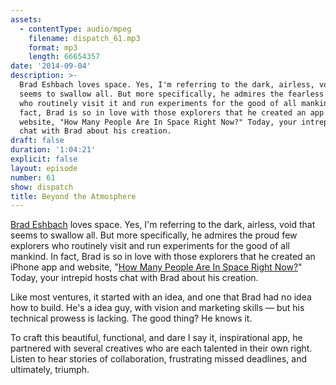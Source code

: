 ```yaml
---
assets:
  - contentType: audio/mpeg
    filename: dispatch_61.mp3
    format: mp3
    length: 66654357
date: '2014-09-04'
description: >-
  Brad Eshbach loves space. Yes, I'm referring to the dark, airless, void that
  seems to swallow all. But more specifically, he admires the fearless explorers
  who routinely visit it and run experiments for the good of all mankind. In
  fact, Brad is so in love with those explorers that he created an app and
  website, "How Many People Are In Space Right Now?" Today, your intrepid hosts
  chat with Brad about his creation.
draft: false
duration: '1:04:21'
explicit: false
layout: episode
number: 61
show: dispatch
title: Beyond the Atmosphere
---
```

[Brad Eshbach](http://bradeshbach.com) loves space. Yes, I'm referring to the dark, airless, void that seems to swallow all. But more specifically, he admires the proud few explorers who routinely visit and run experiments for the good of all mankind. In fact, Brad is so in love with those explorers that he created an iPhone app and website, "[How Many People Are In Space Right Now?](http://howmanypeopleareinspacerightnow.com)" Today, your intrepid hosts chat with Brad about his creation.

Like most ventures, it started with an idea, and one that Brad had no idea how to build. He's a idea guy, with vision and marketing skills &mdash; but his technical prowess is lacking. The good thing? He knows it.

To craft this beautiful, functional, and dare I say it, inspirational app, he partnered with several creatives who are each talented in their own right. Listen to hear stories of collaboration, frustrating missed deadlines, and ultimately, triumph.